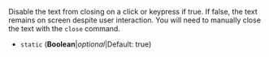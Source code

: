 Disable the text from closing on a click or keypress if true. If false, the text remains on screen despite user interaction. You will need to manually close the text with the `close` command.

* `static` (**Boolean**|_optional_|Default: true)
